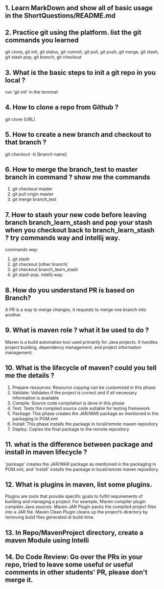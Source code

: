 ## 1. Learn MarkDown and show all of basic usage in the ShortQuestions/README.md

## 2.  Practice git using the platform. list the git commands you learned
git clone, git init, git status, git commit, git pull, git push, git merge, git stash, git stash pop, git branch, git checkout

## 3.  What is the basic steps to init a git repo in you local ?
run 'git init' in the terminal

## 4.  How to clone a repo from Github ?
git clone [URL]

## 5.  How to create a new branch and checkout to that branch ?
git checkout -b [branch name]

## 6.  How to merge the branch_test to master branch in command ? show me the commands
1. git checkout master
2. git pull origin master
3. git merge branch_test

## 7.  How to stash your new code before leaving branch branch_learn_stash and pop your stash when you checkout back to branch_learn_stash ? try commands way and intellij way.
commands way:
1. git stash 
2. git checkout [other branch]
3. git checkout branch_learn_stash
4. git stash pop.
intellij way:

## 8.  How do you understand PR is based on Branch?
A PR is a way to merge changes, it requests to merge one branch into another

## 9.  What is maven role ? what it be used to do ?
Maven is a build automation tool used primarily for Java projects. It handles project building, dependency management, and project information management.

## 10.  What is the lifecycle of maven? could you tell me the details ?
1. Prepare-resources: Resource copying can be customized in this phase 
2. Validate: Validates if the project is correct and if all necessary information is available
3. Compile: Source code compilation is done in this phase
4. Test: Tests the compiled source code suitable for testing framework
5. Package: This phase creates the JAR/WAR package as mentioned in the packaging in POM.xml
6. Install: This phase installs the package in local/remote maven repository
7. Deploy: Copies the final package to the remote repository

## 11.  what is the difference between package and install in maven lifecycle ?
'package' creates the JAR/WAR package as mentioned in the packaging in POM.xml, and 'install' installs the package in local/remote maven
repository.

## 12.  What is plugins in maven, list some plugins.
Plugins are tools that provide specific goals to fulfill requirements of building and managing a project.
For example, Maven compiler plugin compiles Java sources.
Maven JAR Plugin packs the compiled project files into a JAR file.
Maven Clean Plugin cleans up the project’s directory by removing build files generated at build-time.
## 13.  In Repo/MavenProject directory, create a maven Module using Intelli

## 14.  Do Code Review: Go over the PRs in your repo, tried to leave some useful or useful comments in other students' PR, please don't merge it.